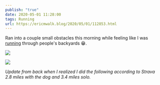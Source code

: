 ```yaml
---
publish: "true"
date: 2020-05-01 11:28:00
tags: Running
url: https://ericmwalk.blog/2020/05/01/112853.html
---
```


Ran into a couple small obstacles this morning while feeling like I was [running](https://www.strava.com/activities/3379476364) through people's backyards 😁.

![](https://ericmwalk.blog/uploads/2022/0a9702eddd.jpg)

![](https://ericmwalk.blog/uploads/2022/83a20021e6.jpg)

*Update from back when I realized I did the following according to Strava 2.8 miles with the dog and 3.4 miles solo.*
